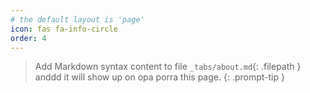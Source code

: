 ```yaml
---
# the default layout is 'page'
icon: fas fa-info-circle
order: 4
---
```


> Add Markdown syntax content to file `_tabs/about.md`{: .filepath } anddd it will show up on opa porra this page.
{: .prompt-tip }


